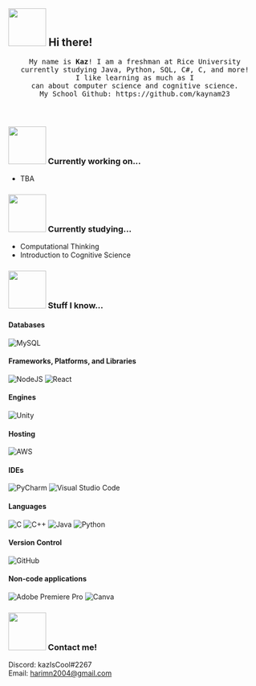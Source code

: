 ## <img src=https://user-images.githubusercontent.com/101679632/158600425-4835c645-6d2e-4d7a-b8d2-828cc9320ff5.gif width=75px/> Hi there! 

<p align="center" >
  <samp>
    My name is <b>Kaz</b>! I am a freshman at Rice University
  <br/> currently studying Java, Python, SQL, C#, C, and more! 
    <br/> I like learning as much as I
      <br/>
 can about computer science and cognitive science.
   <br/> My School Github: https://github.com/kaynam23
  </samp>
  <br/>
  <br/>
  <br/>
</p>

### <img src=https://user-images.githubusercontent.com/101679632/158602240-f4b4a886-40f1-4c83-8cec-5fb8e15badbf.gif width=75px/> Currently working on...
- TBA

### <img src=https://user-images.githubusercontent.com/101679632/158604328-a62e2767-3de6-4ffe-8b95-7055718b6243.gif width=75px/> Currently studying...
- Computational Thinking
- Introduction to Cognitive Science

### <img src=https://user-images.githubusercontent.com/101679632/158604932-2d4da882-7a0e-4bfd-8468-8fd7eb022f8a.gif width=75px/> Stuff I know...

#### Databases
![MySQL](https://img.shields.io/badge/mysql-%2300f.svg?style=for-the-badge&logo=mysql&logoColor=white)

#### Frameworks, Platforms, and Libraries
![NodeJS](https://img.shields.io/badge/node.js-6DA55F?style=for-the-badge&logo=node.js&logoColor=white)
![React](https://img.shields.io/badge/react-%2320232a.svg?style=for-the-badge&logo=react&logoColor=%2361DAFB)

#### Engines
![Unity](https://img.shields.io/badge/unity-%23000000.svg?style=for-the-badge&logo=unity&logoColor=white)

#### Hosting
![AWS](https://img.shields.io/badge/AWS-%23FF9900.svg?style=for-the-badge&logo=amazon-aws&logoColor=white)

#### IDEs
![PyCharm](https://img.shields.io/badge/pycharm-143?style=for-the-badge&logo=pycharm&logoColor=black&color=black&labelColor=green)
![Visual Studio Code](https://img.shields.io/badge/Visual%20Studio%20Code-0078d7.svg?style=for-the-badge&logo=visual-studio-code&logoColor=white)

#### Languages
![C](https://img.shields.io/badge/c-%2300599C.svg?style=for-the-badge&logo=c&logoColor=white)
![C++](https://img.shields.io/badge/c++-%2300599C.svg?style=for-the-badge&logo=c%2B%2B&logoColor=white)
![Java](https://img.shields.io/badge/java-%23ED8B00.svg?style=for-the-badge&logo=java&logoColor=white)
![Python](https://img.shields.io/badge/python-3670A0?style=for-the-badge&logo=python&logoColor=ffdd54)

#### Version Control
![GitHub](https://img.shields.io/badge/github-%23121011.svg?style=for-the-badge&logo=github&logoColor=white)

#### Non-code applications
![Adobe Premiere Pro](https://img.shields.io/badge/Adobe%20Premiere%20Pro-9999FF.svg?style=for-the-badge&logo=Adobe%20Premiere%20Pro&logoColor=white)
![Canva](https://img.shields.io/badge/Canva-%2300C4CC.svg?style=for-the-badge&logo=Canva&logoColor=white)

### <img src=https://user-images.githubusercontent.com/101679632/158604048-f7c56481-76a4-4c7a-a73a-fdd4f4728798.gif width=75px/> Contact me!
Discord: kazIsCool#2267
  <br/>Email: harimn2004@gmail.com





